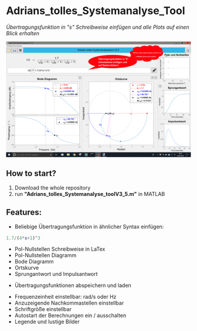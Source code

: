 # Adrians_tolles_Systemanalyse_Tool

*Übertragungsfunktion in "s" Schreibweise einfügen und alle Plots auf einen Blick erhalten*


![alt text](https://github.com/AdrianGehrig/Adrians_tolles_Systemanalyse_Tool/blob/master/Readme.png "Beispiel")

## How to start?
1. Download the whole repository
2. run **"Adrians_tolles_Systemanalyse_toolV3_5.m"** in MATLAB
## Features:
* Beliebige Übertragungsfunktion in ähnlicher Syntax einfügen: 
```matlab
1.7/(4*s+1)^3
```
* Pol-Nullstellen Schreibweise in LaTex
* Pol-Nullstellen Diagramm
* Bode Diagramm
* Ortskurve
* Sprungantwort und Impulsantwort
+ Übertragungsfunktionen abspeichern und laden
* Frequenzeinheit einstellbar: rad/s oder Hz
* Anzuzeigende Nachkommastellen einstellbar
* Schriftgröße einstellbar
* Autostart der Berechnungen ein / ausschalten
* Legende und lustige Bilder
